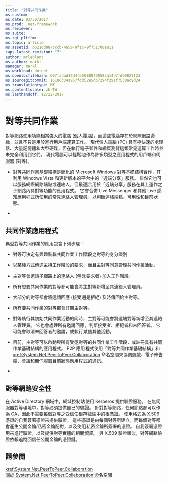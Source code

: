 ```yaml
---
title: "對等共同作業"
ms.custom: 
ms.date: 03/30/2017
ms.prod: .net-framework
ms.reviewer: 
ms.suite: 
ms.tgt_pltfrm: 
ms.topic: article
ms.assetid: b6216d88-bccb-4a59-9f1c-9f751708e811
caps.latest.revision: "7"
author: mcleblanc
ms.author: markl
manager: markl
ms.workload: dotnet
ms.openlocfilehash: 607fadad19d4fe69800798583a14d7fd9082ff23
ms.sourcegitcommit: 16186c34a957fdd52e5db7294f291f7530ac9d24
ms.translationtype: MT
ms.contentlocale: zh-TW
ms.lasthandoff: 12/22/2017
---
```

# <a name="peer-to-peer-collaboration"></a>對等共同作業
對等網路使用功能相當強大的電腦 (個人電腦)，而這些電腦存在於網際網路邊緣，並且不只是用於進行用戶端運算工作。 現代個人電腦 (PC) 具有極快速的處理器、大量記憶體和大型硬碟，但在執行電子郵件和網頁瀏覽這類常見運算工作時並未完全利用到它們。 現代電腦可以輕鬆地作為許多類型之應用程式的用戶端和伺服器 (對等)。  
  
-   對等共同作業基礎結構是簡化的 Microsoft Windows 對等基礎結構實作，其利用 Windows Vista 和更新版本的平台中的「近端分享」服務。 雖然它也可以服務網際網路端點或連絡人，但最適合用於「近端分享」服務在其上運作之子網路內具對等功能的應用程式。 它會合併 Live Messenger 和其他 Live 感知應用程式所使用的常見連絡人管理員，以判斷連絡端點、可用性和目前狀態。  
  
-  
  
## <a name="collaboration-applications"></a>共同作業應用程式  
 典型對等共同作業的應用包含下列步驟：  
  
-   對等可決定有興趣裝載共同作業工作階段之對等的身分識別  
  
-   以某種方式傳送主持工作階段的要求，而且主對等同意管理共同作業活動。  
  
-   主對等會邀請子網路上的連絡人 (包含要求者) 加入工作階段。  
  
-   所有想要共同作業的對等都可能會將主對等新增至其連絡人管理員。  
  
-   大部分的對等都會將邀請回應 (接受還是拒絕) 及時傳回給主對等。  
  
-   所有要共同作業的對等都會訂閱主對等。  
  
-   對等執行其初始共同作業活動的同時，主對等可能會將遠端對等新增至其連絡人管理員。 它也會處理所有邀請回應，判斷接受者、拒絕者和未回答者。  它可能會取消未回答者的邀請，或執行某個其他活動。  
  
-   目前，主對等可以啟動與所有受邀對等的共同作業工作階段，或註冊具有共同作業基礎結構的應用程式。  P2P 應用程式使用「對等共同作業基礎結構」和 <xref:System.Net.PeerToPeer.Collaboration> 命名空間來協調遊戲、電子佈告欄、會議和無伺服器目前狀態應用程式的通訊。  
  
-  
  
## <a name="peer-to-peer-networking-security"></a>對等網路安全性  
 在 Active Directory 網域中，網域控制站使用 Kerberos 提供驗證服務。 在無伺服器對等環境中，對等必須提供自己的驗證。 針對對等網路，任何節點都可以作為 CA，因此不需要每個對等之受信任根存放區中的根憑證。 使用格式為 X.509 憑證的自我簽署憑證來提供驗證。 這些憑證是由每個對等所建立，而每個對等都會產生公開金鑰/私密金鑰配對，以及使用私密金鑰所簽署的憑證。 自我簽署憑證用來進行驗證，以及提供對等實體的相關資訊。 與 X.509 驗證類似，對等網路驗證依賴追蹤回信任公開金鑰的憑證鏈。  
  
## <a name="see-also"></a>請參閱  
 <xref:System.Net.PeerToPeer.Collaboration>  
 [關於 System.Net.PeerToPeer.Collaboration 命名空間](../../../docs/framework/network-programming/about-the-system-net-peertopeer-collaboration-namespace.md)
